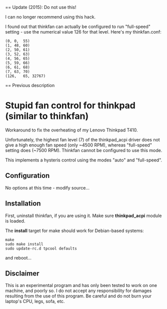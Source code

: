 == Update (2015): Do not use this!

I can no longer recommend using this hack. 

I found out that thinkfan can actually be configured to run "full-speed" setting - use the numerical value 126 for that level. Here's my thinkfan.conf:

    (0,	0,	55)
    (1,	48,	60)
    (2,	50,	61)
    (3,	52,	63)
    (4,	56,	65)
    (5,	59,	66)
    (6,	61,	68)
    (7,	63,	70)
    (126,	65,	32767)


== Previous description

Stupid fan control for thinkpad (similar to thinkfan)
==============
Workaround to fix the overheating of my Lenovo Thinkpad T410.

Unfortunately, the highest fan level (7) of the thinkpad\_acpi driver does not give a high enough fan speed (only ~4500 RPM), whereas "full-speed" setting does (~7500 RPM). Thinkfan cannot be configured to use this mode.

This implements a hysteris control using the modes "auto" and "full-speed".

Configuration
-------------
No options at this time - modify source...

Installation
------------
First, uninstall thinkfan, if you are using it. Make sure __thinkpad\_acpi__ module is loaded.

The __install__ target for make should work for Debian-based systems:

    make
    sudo make install
    sudo update-rc.d tpcool defaults

and reboot...

Disclaimer
------------
This is an experimental program and has only been tested to work on one machine, and poorly so. I do not accept any responsibility for damages resulting from the use of this program. Be careful and do not burn your laptop's CPU, legs, sofa, etc.

